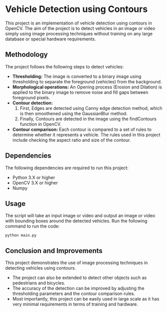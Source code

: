 # Vehicle Detection using Contours
This project is an implementation of vehicle detection using contours in OpenCV. The aim of the project is to detect vehicles in an image or video simply using image processing techniques without training on any large database or special hardware requirements.
## Methodology
The project follows the following steps to detect vehicles:

* **Thresholding:** The image is converted to a binary image using thresholding to separate the foreground (vehicles) from the background.
* **Morphological operations:** An Opening process (Erosion and Dilation) is applied to the binary image to remove noise and fill gaps between foreground pixels.
* **Contour detection:** 
    1. First, Edges are detected using Canny edge detection method, which is then smoothened using the GaussianBlur method.
    2. Finally, Contours are detected in the image using the findContours function in OpenCV.
* **Contour comparison:** Each contour is compared to a set of rules to determine whether it represents a vehicle. The rules used in this project include checking the aspect ratio and size of the contour.

## Dependencies
The following dependencies are required to run this project:

* Python 3.X or higher
* OpenCV 3.X or higher
* Numpy

## Usage

The script will take an input image or video and output an image or video with bounding boxes around the detected vehicles.
Run the following command to run the code:
```
python main.py
```

## Conclusion and Improvements
This project demonstrates the use of image processing techniques in detecting vehicles using contours. 
* The project can also be extended to detect other objects such as pedestrians and bicycles.  
* The accuracy of the detection can be improved by adjusting the thresholding parameters and the contour comparison rules. 
* Most importantly, this project can be easily used in large scale as it has very minimal requirements in terms of training and hardware.



